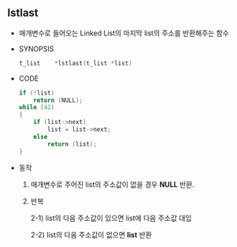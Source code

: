 ## lstlast

- 매개변수로 들어오는 Linked List의 마지막 list의 주소를 반환해주는 함수

- SYNOPSIS

  ```c
  t_list	*lstlast(t_list *list)
  ```

- CODE

  ```c
  if (!list)
      return (NULL);
  while (42)
  {
      if (list->next)
          list = list->next;
      else
          return (list);
  }
  ```
  
- 동작
  
  1. 매개변수로 주어진 list의 주소값이 없을 경우 __NULL__ 반환.
  
  2. 반복
  
     2-1) list의 다음 주소값이 있으면 list에 다음 주소값 대입
  
     2-2) list의 다음 주소값이 없으면 __list__ 반환